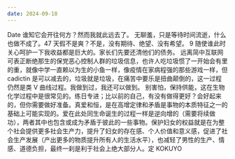 ```yaml
---
date: 2024-09-18
---
```


Date
谁知它会开往何方？然而我就此远去了。
无聊羞，只是等待时间流逝，什么也做不成了。47 天假不是爽？不是，没有期待、绝望、没有希望。
9
随使谁此时关心呵护一下我收益都是巨大的。家长们先要还清他们的债务。
远离简中互联网可表正断绝那生的保党恶心控制人群的垃圾信息，也许人吃垃圾惯了一开始会有里的重，就像中学一直赖以为生的小鱼一样，像疫情在家病程强的那些游戏一样，但 cadictin 是可以减去的，垃圾就是垃圾，在痛苦中要乐是扭曲颠倒的，这一过程仍然是类 V 曲线过程。我做到过，我还可以做到。
别害怕，保持供能，这在生物化学过程中是很常见的。练日专进；比以前的自己，有没有做得更好？会好起来的，但你需要做好准备。真爱和恒，是在高增定律和矛盾是事物的本质特征之一的基础上可能实现的。爱在此处同生命诞生的过程一样是逆向增的（需要将续做功），两者其中也包含或成为矛盾于彼此的一些事物。保护妇女的权益就是在为整个社会提供更多社会生产力，提升了妇女的存在感、个人价值和意义感，促进了社会生产发展（产出更多的物质提升所有人的生活水平），也减轻了男性的生产、情感、道德负担，最终一刹是利于社会上绝大部分人。定 KOKUYO
